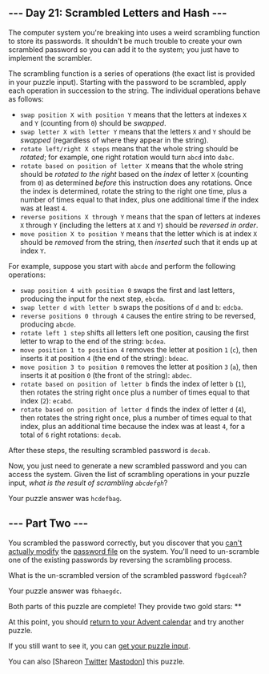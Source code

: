 
## --- Day 21: Scrambled Letters and Hash ---

The computer system you're breaking into uses a weird scrambling function to store its passwords. It shouldn't be much trouble to create your own scrambled password so you can add it to the system; you just have to implement the scrambler.


The scrambling function is a series of operations (the exact list is provided in your puzzle input). Starting with the password to be scrambled, apply each operation in succession to the string. The individual operations behave as follows:


* `swap position X with position Y` means that the letters at indexes `X` and `Y` (counting from `0`) should be *swapped*.
* `swap letter X with letter Y` means that the letters `X` and `Y` should be *swapped* (regardless of where they appear in the string).
* `rotate left/right X steps` means that the whole string should be *rotated*; for example, one right rotation would turn `abcd` into `dabc`.
* `rotate based on position of letter X` means that the whole string should be *rotated to the right* based on the *index* of letter `X` (counting from `0`) as determined *before* this instruction does any rotations. Once the index is determined, rotate the string to the right one time, plus a number of times equal to that index, plus one additional time if the index was at least `4`.
* `reverse positions X through Y` means that the span of letters at indexes `X` through `Y` (including the letters at `X` and `Y`) should be *reversed in order*.
* `move position X to position Y` means that the letter which is at index `X` should be *removed* from the string, then *inserted* such that it ends up at index `Y`.


For example, suppose you start with `abcde` and perform the following operations:


* `swap position 4 with position 0` swaps the first and last letters, producing the input for the next step, `ebcda`.
* `swap letter d with letter b` swaps the positions of `d` and `b`: `edcba`.
* `reverse positions 0 through 4` causes the entire string to be reversed, producing `abcde`.
* `rotate left 1 step` shifts all letters left one position, causing the first letter to wrap to the end of the string: `bcdea`.
* `move position 1 to position 4` removes the letter at position `1` (`c`), then inserts it at position `4` (the end of the string): `bdeac`.
* `move position 3 to position 0` removes the letter at position `3` (`a`), then inserts it at position `0` (the front of the string): `abdec`.
* `rotate based on position of letter b` finds the index of letter `b` (`1`), then rotates the string right once plus a number of times equal to that index (`2`): `ecabd`.
* `rotate based on position of letter d` finds the index of letter `d` (`4`), then rotates the string right once, plus a number of times equal to that index, plus an additional time because the index was at least `4`, for a total of `6` right rotations: `decab`.


After these steps, the resulting scrambled password is `decab`.


Now, you just need to generate a new scrambled password and you can access the system. Given the list of scrambling operations in your puzzle input, *what is the result of scrambling `abcdefgh`*?



Your puzzle answer was `hcdefbag`.

## --- Part Two ---

You scrambled the password correctly, but you discover that you [can't actually modify](https://en.wikipedia.org/wiki/File_system_permissions) the [password file](https://en.wikipedia.org/wiki/Passwd) on the system. You'll need to un-scramble one of the existing passwords by reversing the scrambling process.


What is the un-scrambled version of the scrambled password `fbgdceah`?



Your puzzle answer was `fbhaegdc`.

Both parts of this puzzle are complete! They provide two gold stars: \*\*


At this point, you should [return to your Advent calendar](/2016) and try another puzzle.


If you still want to see it, you can [get your puzzle input](21/input).


You can also [Shareon
 [Twitter](https://twitter.com/intent/tweet?text=I%27ve+completed+%22Scrambled+Letters+and+Hash%22+%2D+Day+21+%2D+Advent+of+Code+2016&url=https%3A%2F%2Fadventofcode%2Ecom%2F2016%2Fday%2F21&related=ericwastl&hashtags=AdventOfCode)
[Mastodon](javascript:void(0);)] this puzzle.


